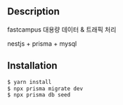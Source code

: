 ## Description

fastcampus 대용량 데이터 & 트래픽 처리

nestjs + prisma + mysql

## Installation

```bash
$ yarn install
$ npx prisma migrate dev
$ npx prisma db seed
```
